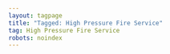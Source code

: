 ```yaml
---
layout: tagpage
title: "Tagged: High Pressure Fire Service"
tag: High Pressure Fire Service
robots: noindex
---
```

